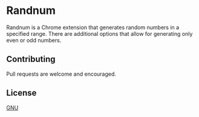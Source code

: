 # Randnum

Randnum is a Chrome extension that generates random numbers in a specified range. There are additional options that allow for generating only even or odd numbers.

## Contributing
Pull requests are welcome and encouraged.

## License
[GNU](https://choosealicense.com/licenses/gpl-3.0/)
